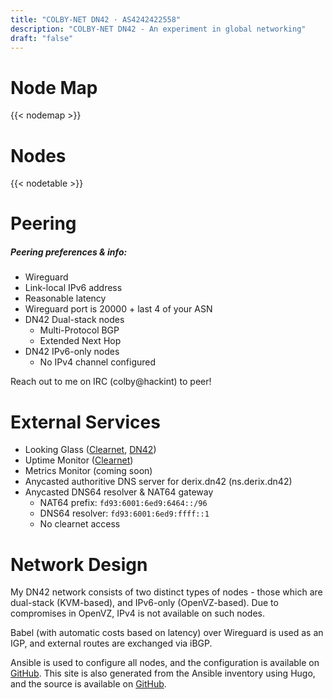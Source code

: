 ```yaml
---
title: "COLBY-NET DN42 · AS4242422558"
description: "COLBY-NET DN42 - An experiment in global networking"
draft: "false"
---
```


# Node Map
{{< nodemap >}}

# Nodes
{{< nodetable >}}

# Peering
##### Peering preferences & info:
- Wireguard
- Link-local IPv6 address
- Reasonable latency
- Wireguard port is 20000 + last 4 of your ASN
- DN42 Dual-stack nodes
    - Multi-Protocol BGP
    - Extended Next Hop
- DN42 IPv6-only nodes
    - No IPv4 channel configured

Reach out to me on IRC (colby@hackint) to peer!

# External Services
- Looking Glass ([Clearnet](https://lg.dn42.derix.dev/), [DN42](https://lg.derix.dn42/))
- Uptime Monitor ([Clearnet](https://uptime.dn42.derix.dev/status/dn42))
- Metrics Monitor (coming soon)
- Anycasted authoritive DNS server for derix.dn42 (ns.derix.dn42)
- Anycasted DNS64 resolver & NAT64 gateway
    - NAT64 prefix: `fd93:6001:6ed9:6464::/96`
    - DNS64 resolver: `fd93:6001:6ed9:ffff::1`
    - No clearnet access

# Network Design
My DN42 network consists of two distinct types of nodes - those which are dual-stack (KVM-based), and IPv6-only (OpenVZ-based). Due to compromises in OpenVZ, IPv4 is not available on such nodes.

Babel (with automatic costs based on latency) over Wireguard is used as an IGP, and external routes are exchanged via iBGP.

Ansible is used to configure all nodes, and the configuration is available on [GitHub](https://github.com/Colbyjdx/dn42-ansible). This site is also generated from the Ansible inventory using Hugo, and the source is available on [GitHub](https://github.com/Colbyjdx/dn42-homepage).
